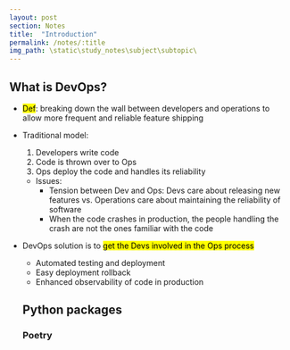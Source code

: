 ```yaml
---
layout: post
section: Notes
title:  "Introduction"
permalink: /notes/:title
img_path: \static\study_notes\subject\subtopic\
---
```


## What is DevOps?
- <mark>Def</mark>: breaking down the wall between developers and operations to allow more frequent and reliable feature shipping
- Traditional model:
  1. Developers write code
  2. Code is thrown over to Ops
  3. Ops deploy the code and handles its reliability
  - Issues: 
    - Tension between Dev and Ops: Devs care about releasing new features vs. Operations care about maintaining the reliability of software
    - When the code crashes in production, the people handling the crash are not the ones familiar with the code
- DevOps solution is to <mark>get the Devs involved in the Ops process</mark>
  - Automated testing and deployment
  - Easy deployment rollback
  - Enhanced observability of code in production

  ## Python packages
  ### Poetry
